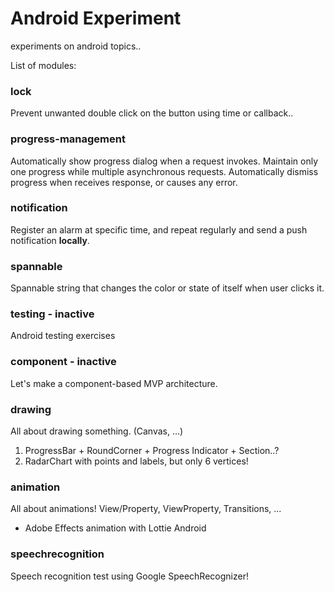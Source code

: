 # Android Experiment

experiments on android topics..

List of modules:

### lock

Prevent unwanted double click on the button using time or callback..

### progress-management

Automatically show progress dialog when a request invokes.
Maintain only one progress while multiple asynchronous requests.
Automatically dismiss progress when receives response, or causes any error.

### notification

Register an alarm at specific time, and repeat regularly and send a push notification **locally**.

### spannable

Spannable string that changes the color or state of itself when user clicks it.

### testing - inactive

Android testing exercises

### component - inactive

Let's make a component-based MVP architecture.

### drawing

All about drawing something. (Canvas, ...)
1. ProgressBar + RoundCorner + Progress Indicator + Section..?
2. RadarChart with points and labels, but only 6 vertices!

### animation

All about animations! View/Property, ViewProperty, Transitions, ...
+ Adobe Effects animation with Lottie Android

### speechrecognition

Speech recognition test using Google SpeechRecognizer!